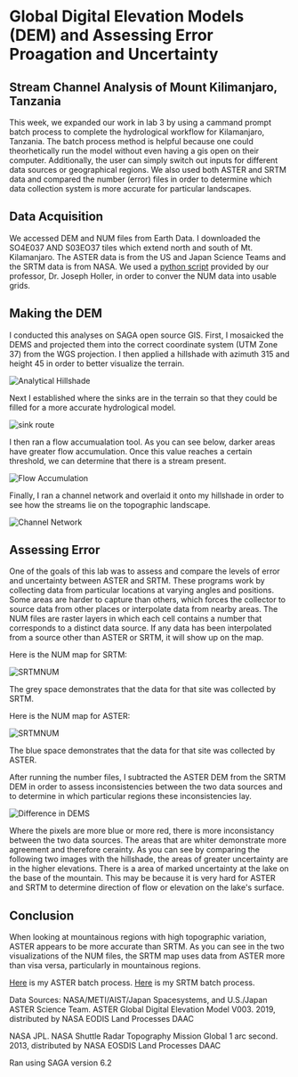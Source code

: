 # Global Digital Elevation Models (DEM) and Assessing Error Proagation and Uncertainty 

## Stream Channel Analysis of Mount Kilimanjaro, Tanzania 

This week, we expanded our work in lab 3 by using a cammand prompt batch process to complete the hydrological workflow for Kilamanjaro, Tanzania. The batch process method is helpful because one could theorhetically run the model without even having a gis open on their computer. Additionally, the user can simply switch out inputs for different data sources or geographical regions. We also used both ASTER and SRTM data and compared the number (error) files in order to determine which data collection system is more accurate for particular landscapes.

## Data Acquisition

We accessed DEM and NUM files from Earth Data. I downloaded the SO4E037 AND S03EO37 tiles which extend north and south of Mt. Kilamanjaro. The ASTER data is from the US and Japan Science Teams and the SRTM data is from NASA. We used a [python script](srtmNUMtoSAGA.py) provided by our professor, Dr. Joseph Holler, in order to conver the NUM data into usable grids. 

## Making the DEM 

I conducted this analyses on SAGA open source GIS. First, I mosaicked the DEMS and projected them into the correct coordinate system (UTM Zone 37) from the WGS projection. I then applied a hillshade with azimuth 315 and height 45 in order to better visualize the terrain.

![Analytical Hillshade](hillshade.PNG)

Next I established where the sinks are in the terrain so that they could be filled for a more accurate hydrological model.

![sink route](sinkroute.PNG) 

I then ran a flow accumualation tool. As you can see below, darker areas have greater flow accumulation. Once this value reaches a certain threshold, we can determine that there is a stream present.

![Flow Accumulation](flowaccumulation.PNG) 

Finally, I ran a channel network and overlaid it onto my hillshade in order to see how the streams lie on the topographic landscape. 

![Channel Network](channelhillshade.PNG)

## Assessing Error

One of the goals of this lab was to assess and compare the levels of error and uncertainty between ASTER and SRTM. These programs work by collecting data from particular locations at varying angles and positions. Some areas are harder to capture than others, which forces the collector to source data from other places or interpolate data from nearby areas. The NUM files are raster layers in which each cell contains a number that corresponds to a distinct data source. If any data has been interpolated from a source other than ASTER or SRTM, it will show up on the map.

Here is the NUM map for SRTM:

![SRTMNUM](SRTMNUM.png) 

The grey space demonstrates that the data for that site was collected by SRTM. 

Here is the NUM map for ASTER:

![SRTMNUM](ASTERNUM.png) 

The blue space demonstrates that the data for that site was collected by ASTER. 

After running the number files, I subtracted the ASTER DEM from the SRTM DEM in order to assess inconsistencies between the two data sources and to determine in which particular regions these inconsistencies lay. 

![Difference in DEMS](differenceDEM.PNG)

Where the pixels are more blue or more red, there is more inconsistancy between the two data sources. The areas that are whiter demonstrate more agreement and therefore cerainty. As you can see by comparing the following two images with the hillshade, the areas of greater uncertainty are in the higher elevations. There is a area of marked uncertainty at the lake on the base of the mountain. This may be because it is very hard for ASTER and SRTM to determine direction of flow or elevation on the lake's surface.

## Conclusion

When looking at mountainous regions with high topographic variation, ASTER appears to be more accurate than SRTM. As you can see in the two visualizations of the NUM files, the SRTM map uses data from ASTER more than visa versa, particularly in mountainous regions. 


[Here](ASTERDEM.bat) is my ASTER batch process.
[Here](SRTMDEMproj.bat) is my SRTM batch process. 


Data Sources: NASA/METI/AIST/Japan Spacesystems, and U.S./Japan ASTER Science Team. ASTER Global Digital Elevation Model V003. 2019, distributed by NASA EODIS Land Processes DAAC

NASA JPL. NASA Shuttle Radar Topography Mission Global 1 arc second. 2013, distributed by NASA EOSDIS Land Processes DAAC

Ran using SAGA version 6.2
